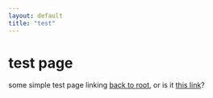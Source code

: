```yaml
---
layout: default
title: "test"
---
```

# test page
some simple test page linking <a href="../">back to root</a>, or is it <a href="../../">this link</a>?
